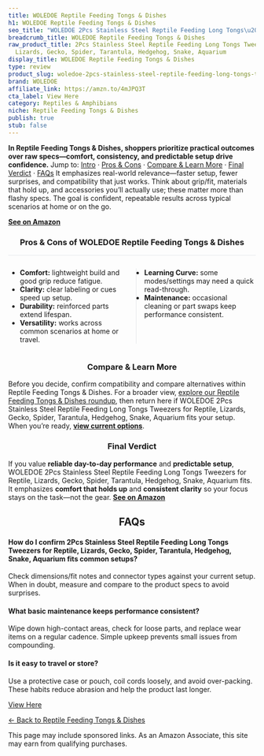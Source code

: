 ```yaml
---
title: WOLEDOE Reptile Feeding Tongs & Dishes
h1: WOLEDOE Reptile Feeding Tongs & Dishes
seo_title: "WOLEDOE 2Pcs Stainless Steel Reptile Feeding Long Tongs\u2026"
breadcrumb_title: WOLEDOE Reptile Feeding Tongs & Dishes
raw_product_title: 2Pcs Stainless Steel Reptile Feeding Long Tongs Tweezers for Reptile,
  Lizards, Gecko, Spider, Tarantula, Hedgehog, Snake, Aquarium
display_title: WOLEDOE Reptile Feeding Tongs & Dishes
type: review
product_slug: woledoe-2pcs-stainless-steel-reptile-feeding-long-tongs-tweezers-for-re-96b2e9fb
brand: WOLEDOE
affiliate_link: https://amzn.to/4mJPQ3T
cta_label: View Here
category: Reptiles & Amphibians
niche: Reptile Feeding Tongs & Dishes
publish: true
stub: false
---
```


<div id="intro" class="full-width"><p><strong>In Reptile Feeding Tongs & Dishes, shoppers prioritize practical outcomes over raw specs&mdash;comfort, consistency, and predictable setup drive confidence.</strong> Jump to: <a href="#intro">Intro</a> · <a href="#pros-cons">Pros &amp; Cons</a> · <a href="#compare-more">Compare &amp; Learn More</a> · <a href="#verdict">Final Verdict</a> · <a href="#faqs">FAQs</a> It emphasizes real-world relevance&mdash;faster setup, fewer surprises, and compatibility that just works. Think about grip/fit, materials that hold up, and accessories you’ll actually use; these matter more than flashy specs. The goal is confident, repeatable results across typical scenarios at home or on the go.</p><p><a href="https://amzn.to/4mJPQ3T" rel="nofollow sponsored noopener" target="_blank"><strong>See on Amazon</strong></a></p></div>
<h3 id="pros-cons" style="text-align:center;">Pros &amp; Cons of WOLEDOE Reptile Feeding Tongs & Dishes</h3>
<div class="pc-grid" style="display:grid;grid-template-columns:1fr 1fr;gap:16px;border-top:1px solid #e5e7eb;padding-top:12px;">
  <ul>
    <li><strong>Comfort:</strong> lightweight build and good grip reduce fatigue.</li>
    <li><strong>Clarity:</strong> clear labeling or cues speed up setup.</li>
    <li><strong>Durability:</strong> reinforced parts extend lifespan.</li>
    <li><strong>Versatility:</strong> works across common scenarios at home or travel.</li>
  </ul>
  <ul style="border-left:1px solid #e5e7eb;padding-left:16px;">
    <li><strong>Learning Curve:</strong> some modes/settings may need a quick read-through.</li>
    <li><strong>Maintenance:</strong> occasional cleaning or part swaps keep performance consistent.</li>
  </ul>
</div>


<h3 id="compare-more" style="text-align:center;">Compare &amp; Learn More</h3>
<p>Before you decide, confirm compatibility and compare alternatives within Reptile Feeding Tongs & Dishes. For a broader view, <a href="#">explore our Reptile Feeding Tongs & Dishes roundup</a>, then return here if WOLEDOE 2Pcs Stainless Steel Reptile Feeding Long Tongs Tweezers for Reptile, Lizards, Gecko, Spider, Tarantula, Hedgehog, Snake, Aquarium fits your setup. When you’re ready, <a href="https://amzn.to/4mJPQ3T" rel="nofollow sponsored noopener" target="_blank"><strong>view current options</strong></a>.</p>

<h3 id="verdict" style="text-align:center;">Final Verdict</h3>
<p>If you value <strong>reliable day-to-day performance</strong> and <strong>predictable setup</strong>, WOLEDOE 2Pcs Stainless Steel Reptile Feeding Long Tongs Tweezers for Reptile, Lizards, Gecko, Spider, Tarantula, Hedgehog, Snake, Aquarium fits. It emphasizes <strong>comfort that holds up</strong> and <strong>consistent clarity</strong> so your focus stays on the task&mdash;not the gear. <a href="https://amzn.to/4mJPQ3T" rel="nofollow sponsored noopener" target="_blank"><strong>See on Amazon</strong></a></p>

<h2 id="faqs" style="text-align:center;">FAQs</h2>
<h4><strong>How do I confirm 2Pcs Stainless Steel Reptile Feeding Long Tongs Tweezers for Reptile, Lizards, Gecko, Spider, Tarantula, Hedgehog, Snake, Aquarium fits common setups?</strong></h4>
<p>Check dimensions/fit notes and connector types against your current setup. When in doubt, measure and compare to the product specs to avoid surprises.</p>
<h4><strong>What basic maintenance keeps performance consistent?</strong></h4>
<p>Wipe down high-contact areas, check for loose parts, and replace wear items on a regular cadence. Simple upkeep prevents small issues from compounding.</p>
<h4><strong>Is it easy to travel or store?</strong></h4>
<p>Use a protective case or pouch, coil cords loosely, and avoid over-packing. These habits reduce abrasion and help the product last longer.</p>

<p><a class="btn" href="https://amzn.to/4mJPQ3T" target="_blank" rel="nofollow sponsored noopener">View Here</a></p>
<p><a href="/roundups/reptiles-amphibians/reptile-feeding-tongs-dishes/">← Back to Reptile Feeding Tongs & Dishes</a></p>
<aside class="disclosure">This page may include sponsored links. As an Amazon Associate, this site may earn from qualifying purchases.</aside>
